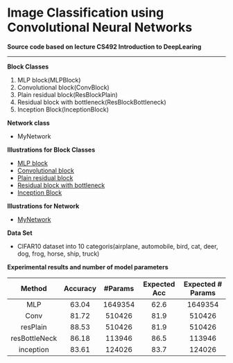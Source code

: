 # Image Classification using Convolutional Neural Networks


**Source code based on lecture CS492 Introduction to DeepLearing**
___

**Block Classes**
1. MLP block(MLPBlock)
2. Convolutional block(ConvBlock)
3. Plain residual block(ResBlockPlain)
4. Residual block with bottleneck(ResBlockBottleneck)
5. Inception Block(InceptionBlock)

**Network class**
- MyNetwork

**Illustrations for Block Classes**
- [MLP block]()
- [Convolutional block]()
- [Plain residual block]()
- [Residual block with bottleneck]()
- [Inception Block]()

**Illustrations for Network**
- [MyNetwork]()

**Data Set**
- CIFAR10 dataset into 10 categoris(airplane, automobile, bird, cat, deer, dog, frog, horse, ship, truck)

**Experimental results and number of model parameters**

| Method | Accuracy | #Params | Expected Acc | Expected # Params |
|:---:|:---:|:---:|:---:|:---:|
|MLP|63.04|1649354|62.6|1649354|
|Conv|81.72|510426|81.9|510426|
|resPlain|88.53|510426|81.9|510426|
|resBottleNeck|86.18|113946|86.5|113946|
|inception|83.61|124026|83.7|124026|
